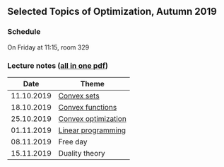 ## Selected Topics of Optimization, Autumn 2019

### Schedule

On Friday at 11:15, room 329

### Lecture notes ([all in one pdf](./autumn-2019/notes/main.pdf))

**Date** | **Theme**
---- | -----
11.10.2019 | [Convex sets](./autumn-2019/notes/convex_sets.pdf)
18.10.2019 | [Convex functions](./autumn-2019/notes/convex_functions.pdf)
25.10.2019 | [Convex optimization](./autumn-2019/notes/convex_optimization.pdf)
01.11.2019 | [Linear programming](./autumn-2019/notes/linear_programming.pdf)
08.11.2019 | Free day
15.11.2019 | Duality theory

